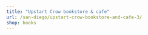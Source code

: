 ```yaml
---
title: "Upstart Crow bookstore & cafe"
url: /san-diego/upstart-crow-bookstore-and-cafe-3/
shop: books
---
```

